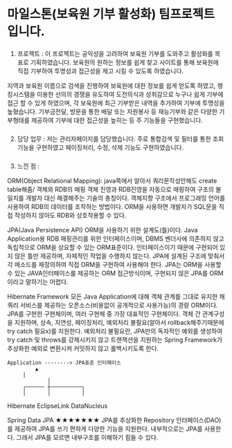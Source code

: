 # 마일스톤(보육원 기부 활성화) 팀프로젝트입니다.

###
1. 프로젝트 : 이 프로젝트는 공익성을 고려하여 보육원 기부를 도와주고 활성화를 목표로 기획하였습니다.
보육원의 원하는 정보를 쉽게 찾고 사이트를 통해 보육원에 직접 기부하여 투명성과 접근성을 제고 시킬 수 있도록 하였습니다. 

지역과 보육원 이름으로 검색을 진행하여 보육원에 대한 정보를 쉽게 얻도록 하였고, 랭킹시스템을 이용한 선의의 경쟁을 유도하여 도전의식과 성취감으로 누구나 쉽게 기부에 접근 할 수 있게 하였으며, 각 보육원에 최근 기부받은 내역을 추가하여 기부에 투명성을 높혔습니다. 기부금전달, 방문을 통한 배달 또는 자원봉사 등 재능기부와 같은 다양한 기부형태를 제공하여 기부에 대한 접근성을 높히는 등 주 기능들을 구현했습니다.

###
2. 담당 업무 : 저는 관리자페이지를 담당했습니다. 주로 통합검색 및 필터를 통한 조회기능을 구현하였고 페이징처리, 수정, 삭제 기능도 구현하였습니다.

###
3. 느낀 점 : 




ORM(Object Relational Mapping): java쪽에서 알아서 쿼리문작성안해도 create table해줌/ 객체와 RDB의 매핑
	객체 진영과 RDB진영을 자동으로 매핑하여 구조의 불일치를 개발자 대신 해결해주는 기술의 총칭이다.
	객체지향 구조에서 프로그래밍 언어를 사용하여 RDB의 데이터를 조작하는 방법이다.
	ORM을 사용하면 개발자가 SQL문을 직접 작성하지 않아도 RDB와 상호작용할 수 있다.

JPA(Java Persistence API)
	ORM을 사용하기 위한 설계도(틀)이다.
	Java Application용 RDB 매핑관리를 위한 인터페이스이며, DBMS 벤더사에 의존하지 않고 독립적으로 ORM을 상요할 수 있는 ORM표준이다.
	인터페이스이기 때문에 구현되어 있지 않은 틀만 제공하며, 자체적인 작업을 수행하지 않는다.
	JPA에 설계된 구조에 맞춰서 각 메소드를 재정의하여 직접 ORM을 구현하여 사용해야 한다.
	JPA는 ORM을 사용할 수 있는 JAVA인터페이스를 제공하는 ORM 접근방식이며, 구현되지 않은 JPA를 ORM이라고 말하기는 어렵다.

Hibernate Framework
	모든 Java Application에 대해 객체 관계를 그대로 유지한 채 쿼리 서비스를 제공하는 오픈소스(비용없이 공개적으로 사용가능)의 경량 ORM이다.
	JPA를 구현한 구현체이며, 여러 구현체 중 가장 대표적인 구현체이다.
	객체 간 관계구성을 지원하며, 상속, 지연성, 페이징처리, 예외처리 불필요(알아서 rollback해주기때문에 try catch 필요x)를 지원한다.
	예외처리 불필요란, JPA만의 독자적인 예외를 생성하여 try catch 및 throws를 강제시키지 않고
	트랜잭션을 지원하는 Spring Framework가 추상화한 예외로 변환시켜 커밋하지 않고 롤백시키도록 한다.

	Application --------> JPA표준 인터페이스
        	 ▲	
  	 	 │
                 │
         ┌────── ┼──────────┐
         │       │          │
   Hibernate  EclipseLink  DataNucleus

	
Spring Data JPA ★★★★★★★
	JPA를 추상화한 Repository 인터페이스(DAO)를 제공하여 JPA를 쓰기 편하게 다양한 기능을 지원한다.
	내부적으로는 JPA를 사용한다. 그래서 JPA를 모르면 내부구조를 이해하기 힘들 수 있다.
